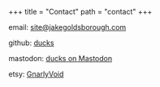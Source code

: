 +++
title = "Contact"
path = "contact"
+++

email: [site@jakegoldsborough.com](mailto:site@jakegoldsborough.com)

github: [ducks](https://github.com/ducks)

mastodon: <a rel="me" href="https://hachyderm.io/@ducks">ducks on Mastodon</a>

etsy: [GnarlyVoid](https://www.etsy.com/shop/GnarlyVoid)
